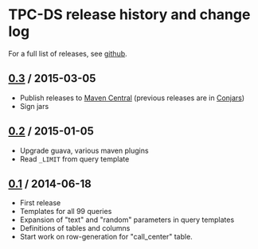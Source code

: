 # TPC-DS release history and change log

For a full list of releases, see <a href="https://github.com/julianhyde/tpcds/releases">github</a>.

## <a href="https://github.com/julianhyde/tpcds/releases/tag/tpcds-0.3">0.3</a> / 2015-03-05

* Publish releases to <a href="http://search.maven.org/">Maven Central</a>
  (previous releases are in <a href="http://www.conjars.org/">Conjars</a>)
* Sign jars

## <a href="https://github.com/julianhyde/tpcds/releases/tag/tpcds-0.2">0.2</a> / 2015-01-05

* Upgrade guava, various maven plugins
* Read `_LIMIT` from query template

## <a href="https://github.com/julianhyde/tpcds/releases/tag/tpcds-0.1">0.1</a> / 2014-06-18

* First release
* Templates for all 99 queries
* Expansion of "text" and "random" parameters in query templates
* Definitions of tables and columns
* Start work on row-generation for "call_center" table.
